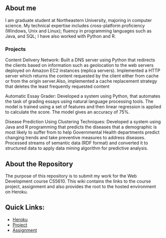 ## About me

I am graduate student at Northeastern University, majoring in computer science. My technical expertise includes cross-platform proficiency (Windows, Unix and Linux); fluency in programming languages such as Java, and SQL; I have also worked with Python and R.

### Projects

Content Delivery Network: Built a DNS server using Python that redirects the clients based on information such as geolocation to the web servers deployed on Amazon EC2 instances (replica servers). Implemented a HTTP server which returns the content requested by the client either from cache or from the origin server.Also, implemented a cache replacement strategy that deletes the least frequently requested content
   
Automatic Essay Grader: Developed a system using Python, that automates the task of grading essays using natural language processing tools. The model is trained using a set of features and then linear regression is applied to calculate the score. The model gives an accuracy of 75%.
   
Disease Prediction Using Clustering Techniques: Developed a system using Java and R programming that predicts the diseases that a demographic is most likely to suffer from to help Governmental Health departments predict changing trends and take preventive measures to address diseases. Processed streams of semantic data (RDF format) and converted it to structured data to apply data mining algorithm for predictive analysis.

## About the Repository

The purpose of this repository is to submit my work for the Web Development course CS5610. This wiki contains the links to the course project, assignment and also provides the root to the hosted environment on Heroku.

## Quick Links:
 
* [Heroku](https://bhadada-himtanaya-webdev.herokuapp.com/)
* [Project](https://bhadada-himtanaya-webdev.herokuapp.com/project/index.html)
* [Assignment](https://bhadada-himtanaya-webdev.herokuapp.com/assignment/index.html)

